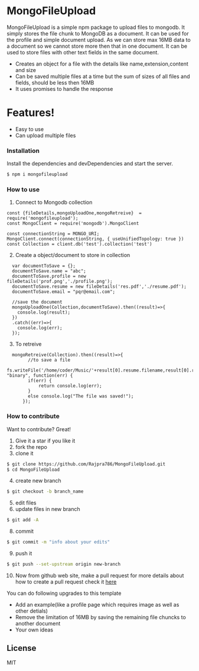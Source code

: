 # MongoFileUpload

MongoFileUpload is a simple npm package to upload files to mongodb. It simply stores the file chunk to MongoDB as a document. It can be used for the profile and simple document upload. As we can store max 16MB data to a document so we cannot store more then that in one document.  It can be used to store files with other text fields in the same document. 
  - Creates an object for a file with the details like name,extension,content and size 
  - Can be saved multiple files at a time but the sum of sizes of all files and fields, should be less then 16MB
  - It uses promises to handle the response

# Features!
  - Easy to use
  - Can upload multiple files

### Installation
Install the dependencies and devDependencies and start the server.

```sh
$ npm i mongofileupload
```

### How to use

1. Connect to Mongodb collection

```
const {fileDetails,mongoUploadOne,mongoRetreive}  = require('mongofileupload');
const MongoClient = require('mongodb').MongoClient

const connectionString = MONGO_URI;
MongoClient.connect(connectionString, { useUnifiedTopology: true })
const Collection = client.db('test').collection('test')

```

2. Create a object/document to store in collection

```
  var documentToSave = {};
  documentToSave.name = "abc";
  documentToSave.profile = new fileDetails('prof.png','./profile.png');
  documentToSave.resume = new fileDetails('res.pdf','./resume.pdf');
  documentToSave.email = "pqr@email.com";
  
  //save the document 
  mongoUploadOne(Collection,documentToSave).then((result)=>{
    console.log(result);
  })
  .catch((err)=>{
    console.log(err);
  });
```    

3. To retreive 

```
  mongoRetreive(Collection).then((result)=>{
        //to save a file 
      fs.writeFile('/home/coder/Music/'+result[0].resume.filename,result[0].resume.content, "binary", function(err) {
        if(err) {
            return console.log(err);
        }
        else console.log("The file was saved!");
      });
```

### How to contribute

Want to contribute? Great!
1. Give it a star if you like it
2. fork the repo
3. clone it

```sh
$ git clone https://github.com/Rajpra786/MongoFileUpload.git
$ cd MongoFileUpload
```

4. create new branch
```sh
$ git checkout -b branch_name
```
5. edit files
6. update files in new branch
```sh
$ git add -A
```
8. commit
```sh
$ git commit -m "info about your edits"
```
9. push it
```sh
$ git push --set-upstream origin new-branch
```
10. Now from github web site, make a pull request
for more details about how to create a pull request check it [here](https://www.digitalocean.com/community/tutorials/how-to-create-a-pull-request-on-github)

You can do following upgrades to this template
- Add an example(like a profile page which requires image as well as other detials)
- Remove the limitation of 16MB by saving the remaining file chuncks to another document
- Your own ideas



License
----

MIT


